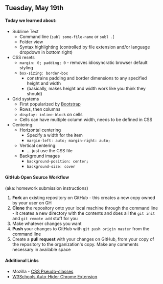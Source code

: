 ## Tuesday, May 19th

#### Today we learned about:

* Sublime Text
    * Command line (`subl some-file-name` or `subl .`)
    * Folder view
    * Syntax highlighting (controlled by file extension and/or language dropdown in bottom right)
* CSS resets
    * `margin: 0; padding; 0` - removes idiosyncratic browser default styling
    * `box-sizing: border-box`
        * constrains padding and border dimensions to any specified height and width
        * (basically, makes height and width work like you think they should)
* Grid systems
    * First popularized by [Bootstrap](http://getbootstrap.com)
    * Rows, then columns
    * `display: inline-block` on cells
    * Cells can have multiple column width, needs to be defined in CSS
* Centering
    * Horizontal centering
        * Specify a width for the item
        * `margin-left: auto; margin-right: auto;`
    * Vertical centering
        * ... just use the CSS file
    * Background images
        * `background-position: center;`
        * `background-size: cover`
    
#### GitHub Open Source Workflow

(aka: homework submission instructions)

1. **Fork** an existing repository on GitHub - this creates a new copy owned by your user on GH
2. **Clone** the repository onto your local machine through the command line - it creates a new directory with the contents and does all the `git init` and `git remote add` stuff for you
3. Make whatever changes you want
4. **Push** your changes to GitHub with `git push origin master` from the command line
5. Create a **pull request** with your changes on GitHub, from your copy of the repository to the organization's copy. Make any comments necessary in available space

#### Additional Links

* Mozilla - [CSS Pseudo-classes](https://developer.mozilla.org/en-US/docs/Web/CSS/Pseudo-classes)
* [W3Schools Auto-Hider Chrome Extension](https://chrome.google.com/webstore/detail/igiahejkpbnbnekdaefddmdceocmjpll)